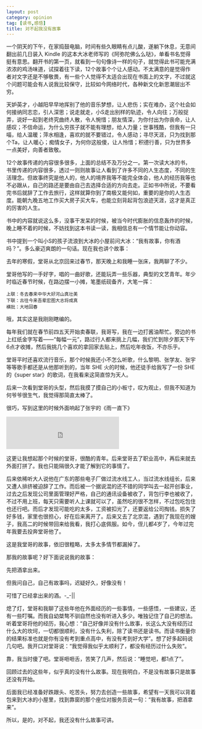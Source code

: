 ```yaml
---
layout: post
category: opinion
tag: [读书,感悟]
title: 对不起我没有故事
---
```


一个阴天的下午，在家捣鼓电脑，时间有些久眼睛有点儿酸，遂躺下休息，无意间翻出前几日装入 Kindle 的这本大冰老师写的《阿弥陀佛么么哒》，单看书名觉得挺有意思。翻开书的第一页，就看到一句句像诗一样的句子，就觉得此书可能充满浓浓的鸡汤味道，试探着往下读，12个故事个个让人感动。不太满意的是觉得作者对文字还是不够敬畏，有一些个人觉得不太适合出现在书面上的文字，不过就这个问题可能会有人说我比较保守，比较如今网络时代，各种新文化新思潮层出不穷。

天妒英才，小越阳早早地挥别了他的音乐梦想，让人悲伤；实在难办，这个社会如何接纳同志恋，引人深思；说走就走，小S走出别样的轨迹，令人向往；万般捉弄，说好一起到老终究曲终人散，令人惋惜；朋友情深，为你付出为你丧命，让人感叹；不信命运，为什么穷孩子就不能有理想，给人力量；世事残酷，但我有一只喵，给人温暖；萍水相逢，喜欢的就不要错过，令人感动；寻尽天涯，只为找到那个Ta，让人暖心；痴情女子，为何你这般傻，让人怜惜；积德行善，只为世界多一点美好，向善者致敬。

12个故事传递的内容很多很多，上面的总结不及万分之一。第一次读大冰的书，书里传递的内容很多，透过一则则故事让人看到了许多不同的人生态度，不同的生活理念。但故事终究是他人的，他人的境界我等不能完全体会，他人的经历我等也不必跟从，自己的路还是要由自己去选择合适的方向去走。正如书中所说，不要看完书后就辞了工作去旅行，这样就算你到了南极又能何如，重要的是你的人生态度。能朝九晚五地工作买大房子买大车，也能立刻背起背包浪迹天涯，这才是真正的厉害的人生。

书中的内容就说这么多，没事干发呆的时候，被当今时代膨胀的信息轰炸的时候，晚上睡不着的时候，不妨找到这本书读一读，我相信总有一个情节能让你动容。

书中提到一个叫小S的孩子流浪到大冰的小屋前问大冰：“我有故事，你有酒吗？”。多么豪迈爽朗的一句话。现在我也讲个故事：

去年的寒假，堂哥从北京回来过春节，那天晚上和我睡一张床，我两聊了不少。

堂哥他写的一手好字，唱的一曲好歌，还能玩弄一些乐器，典型的文艺青年。年少时临近春节时候，在路边摆一小摊，笔墨纸砚备齐，大笔一挥：

~~~
上联：冬去春来中华大好河山真壮美
下联：古往今来吾辈宏图大志将成真
横批：大地回春
~~~

哦，其实这是我刚刚瞎编的。


每年我们就在春节前四五天开始卖春联，我哥写，我在一边打酱油帮忙。旁边的书上红纸金字写着——“每幅一元”，路过行人都来挑上几幅，我们忙到除夕那天下午6点才收摊，然后我挑几个喜欢的拿回家去贴上，然后吃年夜饭，不亦乐乎。

堂哥平时还喜欢流行音乐，那个时候我还小不怎么听歌，什么黎明、张学友、张宇等等歌手都还是从他那听到的，当年 SHE 火的时候，他还徒手给我写了一份 SHE 的《super star》的歌词，在我看来这简直惊为天人。

后来一次看到堂哥的头型，然后我摸了摸自己的小板寸，叹为观止，但我不知道为何爷爷很生气，我觉得那简直太棒了。

很巧，写到这里的时候外面响起了张宇的《雨一直下》

<iframe markdown="block" frameborder="no" border="0" marginwidth="0" marginheight="0" height=86 src="http://music.163.com/outchain/player?type=2&id=190495&auto=0&height=66"></iframe>

这更让我想起那个时候的堂哥，很酷的青年。后来堂哥去了职业高中，再后来就去外面打拼了。我也只能隔很久才能了解到它的事情了。

后来依稀听大人说他在广东的那些电子厂做过流水线工人，当过流水线组长，后来又遭人排挤被迫辞了工作。而后被一个据说混的还不错的同学叫去一起开创事业，过去之后发现公司里面管理好严格，自己的通讯设备被收了，背包行李也被收了，不过不用上班，每天只需要听人上课就可以了，虽然吃的很不怎样，不过包吃包住也还行吧。而后才发现可能吃的太多，工资被扣光了，还要返给公司掏钱。损失了好多钱，家里也很担心，好在后来离开了。后来又去了北京混，遇到了我现在的嫂子，我高二的时候带回来给我看，我打心底佩服。如今，侄儿都4岁了，今年过完年我要去投奔堂哥他了。

这是我堂哥的故事，依旧很粗略，太多太多情节都漏掉了。

那我的故事呢？好下面说说我的故事：

先把酒拿出来。

但我问自己，自己有故事吗，迟疑好久，好像没有！

可惜了已经拿出来的酒。-_-||

熄了灯，堂哥和我聊了这些年他在外面经历的一些事情，一些感悟，一些建议，还有一些叮嘱。而我自幼桀骜不驯自然也没有听进入多少。唯独记住了自己的想法。听着堂哥将他的经历，我心想：“自己好像并没有什么故事，长这么大没有经历过什么大的坎坷，一切都很顺利，没有什么失利，除了读书还是读书。而读书衡量你的结果标准也就是你有没有考到重点高中，有没有考到好大学”。想了好多起码说几句吧。我开口对堂哥说：“我觉得我似乎太顺利了，都没有经历过什么失败”。

靠，我当时傻了吧。堂哥咂咂舌，苦笑了几声，然后说：“睡觉吧，都1点了”。

回顾过去的这些年，似乎真的没有什么故事。现在我明白，不是没有故事只是故事还没有开始。

后面我已经准备好跌跟头、吃苦头，努力去创造一些故事，希望有一天我可以背着包来到大冰的小屋里，找到靠窗的那个座位对服务员说一句：“我有故事，把酒拿来”。

所以，是的，对不起，我还没有什么故事可讲。